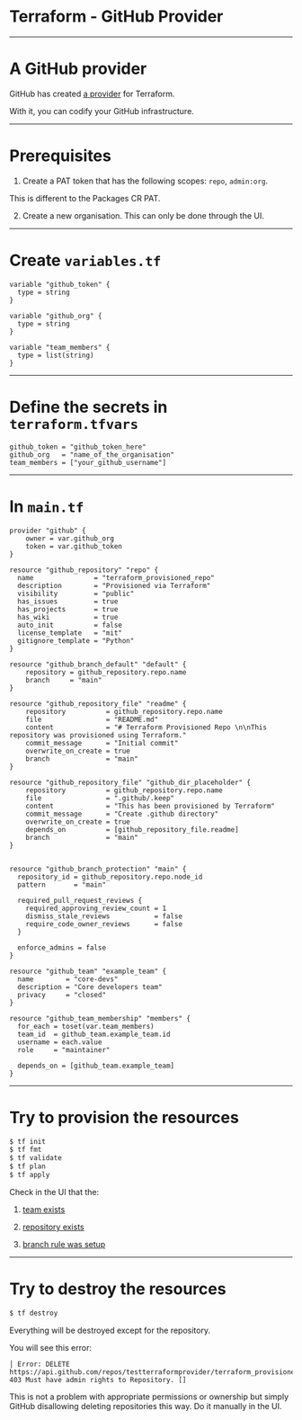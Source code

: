 
<div class="title-card">
    <h1>Terraform - GitHub Provider</h1>
</div>

---

# A GitHub provider 

GitHub has created [a provider](https://registry.terraform.io/providers/integrations/github/6.5.0/docs) for Terraform.

With it, you can codify your GitHub infrastructure. 

---

# Prerequisites

1. Create a PAT token that has the following scopes: `repo`, `admin:org`.

This is different to the Packages CR PAT. 

2. Create a new organisation. This can only be done through the UI.

---

# Create `variables.tf`

```hcl
variable "github_token" {
  type = string
}

variable "github_org" {
  type = string
}

variable "team_members" {
  type = list(string)
}
```

---

# Define the secrets in `terraform.tfvars`


```hcl
github_token = "github_token_here"
github_org   = "name_of_the_organisation"
team_members = ["your_github_username"]
```

---

# In `main.tf`

```hcl
provider "github" {
	owner = var.github_org
	token = var.github_token
}

resource "github_repository" "repo" {
  name               = "terraform_provisioned_repo"
  description        = "Provisioned via Terraform"
  visibility         = "public"
  has_issues         = true
  has_projects       = true
  has_wiki           = true
  auto_init          = false
  license_template   = "mit"
  gitignore_template = "Python"
}

resource "github_branch_default" "default" {
	repository = github_repository.repo.name
	branch     = "main"
}

resource "github_repository_file" "readme" {
	repository          = github_repository.repo.name
	file                = "README.md"
	content             = "# Terraform Provisioned Repo \n\nThis repository was provisioned using Terraform."
	commit_message      = "Initial commit"
	overwrite_on_create = true
	branch              = "main"
}

resource "github_repository_file" "github_dir_placeholder" {
	repository          = github_repository.repo.name
	file                = ".github/.keep"
	content             = "This has been provisioned by Terraform"
	commit_message      = "Create .github directory"
	overwrite_on_create = true
	depends_on          = [github_repository_file.readme]
	branch              = "main"
}


resource "github_branch_protection" "main" {
  repository_id = github_repository.repo.node_id
  pattern       = "main"

  required_pull_request_reviews {
    required_approving_review_count = 1
    dismiss_stale_reviews           = false
    require_code_owner_reviews      = false
  }

  enforce_admins = false
}

resource "github_team" "example_team" {
  name        = "core-devs"
  description = "Core developers team"
  privacy     = "closed"
}

resource "github_team_membership" "members" {
  for_each = toset(var.team_members)
  team_id  = github_team.example_team.id
  username = each.value
  role     = "maintainer"

  depends_on = [github_team.example_team]
}
```

---

# Try to provision the resources

```bash
$ tf init
$ tf fmt
$ tf validate
$ tf plan
$ tf apply
```

Check in the UI that the:

1. [team exists](https://github.com/orgs/testterraformprovider/teams)

2. [repository exists](https://github.com/orgs/testterraformprovider/repositories)

3. [branch rule was setup](https://github.com/testterraformprovider/terraform_provisioned_repo/settings/branches)

---

# Try to destroy the resources

```bash
$ tf destroy
```

Everything will be destroyed except for the repository. 

You will see this error:

```text
│ Error: DELETE https://api.github.com/repos/testterraformprovider/terraform_provisioned_repo: 403 Must have admin rights to Repository. []
```

This is not a problem with appropriate permissions or ownership but simply GitHub disallowing deleting repositories this way. Do it manually in the UI.



